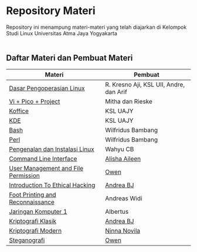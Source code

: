 # Repository Materi
Repository ini menampung materi-materi yang telah diajarkan di Kelompok Studi Linux Universitas Atma Jaya Yogyakarta<br> <br>
## Daftar Materi dan Pembuat Materi
Materi|Pembuat
--------------|-------------
[Dasar Pengoperasian Linux](2003/Modul%20II%20-%20Dasar%20Pengoperasian%20Linux.doc) | R. Kresno Aji, KSL UII, Andre, dan Arif
[Vi + Pico + Project](2003/Modul%20III%20-%20Pico%20&%20VI%20editor,%20beserta%20latihan.doc) | Mitha dan Rieske
[Koffice](2003/Koffice.doc) | KSL UAJY
[KDE](2003/Kde.doc) | KSL UAJY
[Bash](2003/bash.doc) | Wilfridus Bambang
[Perl](2003/perl.doc) | Wilfridus Bambang
[Pengenalan dan Instalasi Linux](2018/Pengenalan%20Dan%20Instalasi%20Linux.pptx) | Wahyu CB
[Command Line Interface](2018/CLI.pptx) | [Alisha Aileen](https://github.com/alishaileen)
[User Management and File Permission](2018/UserManagement_and_FilePermission_KSL_Pertemuan3yhhyh.ppt) | [Owen](https://github.com/bangjip22)
[Introduction To Ethical Hacking](2018/IntroductionToEthicalHacking.odp) | [Andrea BJ](https://github.com/andrebemantoro) 
[Foot Printing and Reconnaissance](2018/footandrecon.zip) | Andreas Widi
[Jaringan Komputer 1](2018/99836_JarKom1.zip) | Albertus
[Kriptografi Klasik](2018/Kriptografi%20Klasik) | [Andrea BJ](https://github.com/andrebemantoro) 
[Kriptografi Modern](2018/Kriptografi%20Modern) | [Ninna Novila](https://github.com/ninnanovila) 
[Steganografi](2018/Steganografi) | [Owen](https://github.com/bangjip22)
